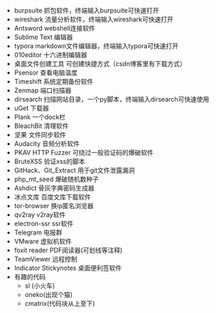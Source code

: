 

- burpsuite 抓包软件，终端输入burpsuite可快速打开
- wireshark 流量分析软件，终端输入wireshark可快速打开
- Antsword webshell连接软件
- Sublime Text 编辑器
- typora markdown文件编辑器，终端输入typora可快速打开
- 010editor 十六进制编辑器 
- 桌面文件创建工具 可创建快捷方式（csdn博客里有下载方式）
- Psensor 查看电脑温度
- Timeshift 系统定期备份软件
-  Zenmap 端口扫描器
- dirsearch 扫描网站目录，一个py脚本，终端输入dirsearch可快速使用
- uGet 下载器
- Plank 一个dock栏
- BleachBit 清理软件
- 坚果 文件同步软件
- Audacity 音频分析软件
- PKAV HTTP Fuzzer 可绕过一般验证码的爆破软件
- BruteXSS 验证xss的脚本
- GitHack、Git_Extract 用于git文件泄露漏洞
- php_mt_seed 爆破随机数种子
- Ashdict 骨灰字典密码生成器
- 冰点文库 百度文库下载软件
- tor-browser 换ip匿名浏览器
- qv2ray v2ray软件
- electron-ssr ssr软件
- Telegram 电报群
- VMware 虚拟机软件
- foxit reader PDF阅读器(可划线等注释)
- TeamViewer 远程控制
- Indicator Stickynotes 桌面便利签软件
- 有趣的代码
  - sl (小火车)
  - oneko(出现个猫)
  - cmatrix(代码块从上至下)

